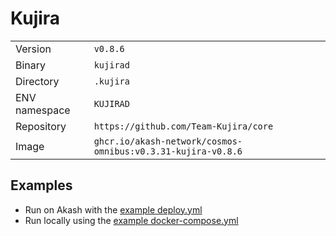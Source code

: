 # Kujira

| | |
|---|---|
|Version|`v0.8.6`|
|Binary|`kujirad`|
|Directory|`.kujira`|
|ENV namespace|`KUJIRAD`|
|Repository|`https://github.com/Team-Kujira/core`|
|Image|`ghcr.io/akash-network/cosmos-omnibus:v0.3.31-kujira-v0.8.6`|

## Examples

- Run on Akash with the [example deploy.yml](./deploy.yml)
- Run locally using the [example docker-compose.yml](./docker-compose.yml)

